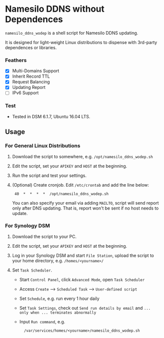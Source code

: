 Namesilo DDNS without Dependences
===================

`namesilo_ddns_wodep` is a shell script for Namesilo DDNS updating.

It is designed for light-weight Linux distributions to dispense with 3rd-party dependences or libraries.

### Feathers

* [x] Multi-Domains Support
* [x] Inherit Record TTL
* [x] Request Balancing
* [x] Updating Report
* [ ] IPv6 Support

### Test

* Tested in DSM 6.1.7, Ubuntu 16.04 LTS.

## Usage

### For General Linux Distributions

1. Download the script to somewhere, e.g. `/opt/namesilo_ddns_wodep.sh`

2. Edit the script, set your `APIKEY` and `HOST` at the beginning.

3. Run the script and test your settings.

4. (Optional) Create cronjob. Edit `/etc/crontab` and add the line below:

        40  *  *  *  *  /opt/namesilo_ddns_wodep.sh

    You can also specify your email via adding `MAILTO`, script will send report only after DNS updating. That is, report won't be sent if no host needs to update.

### For Synology DSM

1. Download the script to your PC.

2. Edit the script, set your `APIKEY` and `HOST` at the beginning.

3. Log in your Synology DSM and start `File Station`, upload the script to your home directory, e.g. `/homes/<yourname>/`

4. Set `Task Scheduler`.
    * Start `Control Panel`, click `Advanced Mode`, open `Task Scheduler`
    * Access `Create` --> `Scheduled Task` --> `User-defined script`
    * Set `Schedule`, e.g. run every 1 hour daily
    * Set `Task Settings`, check out `Send run details by email` and `... only when ... terminates abnormally`
    * Input `Run command`, e.g.

            /var/services/homes/<yourname>/namesilo_ddns_wodep.sh
